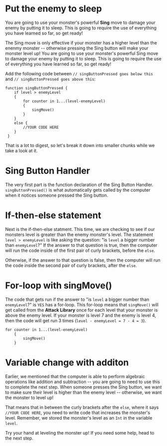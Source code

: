 Put the enemy to sleep
==========
You are going to use your monster's powerful **Sing** move to damage your enemy by putting it to sleep. This is going to require the use of everything you have learned so far, so get ready!

The Sing move is only effective if your monster has a higher level than the enenmy monster -- otherwise pressing the Sing button will make your monster level up!
You are going to use your monster's powerful Sing move to damage your enemy by putting it to sleep. This is going to require the use of everything you have learned so far, so get ready!

Add the following code between ```// singButtonPressed goes below this``` and ```// singButtonPressed goes above this```:


	function singButtonPressed {
	 	if level > enemyLevel 
	 	{
	 		for counter in 1...(level-enemyLevel) 
	 		{
	 			singMove()
	 		}
	 	}
	 	else {
	 		//YOUR CODE HERE
	 	}
	 }
	 
That is a lot to digest, so let's break it down into smaller chunks while we take a look at it.

Sing Button Handler 
====

The very first part is the function declaration of the Sing Button Handler. ```singButtonPressed()``` is what automatically gets called by the computer when it notices someone pressed the Sing button. 

If-then-else statement 
=========

Next is the if-then-else statment. This time, we are checking to see if our monsters level is greater than the enemy monster's level. The statement ```level > enemyLevel``` is like asking the question: "is ```level``` a bigger number than ```enemyLevel```?" If the answer to that question is true, then the computer will run the code inside of the first pair of curly brackets, before the ```else```.

Otherwise, if the answer to that question is false, then the computer will run the code inside the second pair of curly brackets, after the ```else```.

For-loop with singMove()
=====
The code that gets run if the answer to "is ```level``` a bigger number than ```enemyLevel```?" is ```YES``` has a for-loop. This for-loop means that ```singMove()``` will get called from the **Attack Library** once for each level that your monster is above the enemy level. If your monster is level 7 and the enemy is level 4, then the code will get run 3 times  (```level - enemyLevel = 7 - 4 = 3```).

	for counter in 1...(level-enemyLevel) 
	 	{
	 		singMove()
	 	}
	 	
Variable change with additon
========

Earlier, we mentioned that the computer is able to perform algebraic operations like addition and subtraction --  you are going to need to use this to complete the next step. When someone presses the Sing button, we want to make sure their level is higher than the enemy level -- otherwise, we want the monster to level up!

That means that in between the curly brackets after the ```else```, where it says ```//YOUR CODE HERE```, you need to write code that increases the monster's level. Remember, we stored the monster's level as an ```Int``` in the variable ```level```.

Try your hand at leveling the monster up! If you need some help, head to the next step. 
